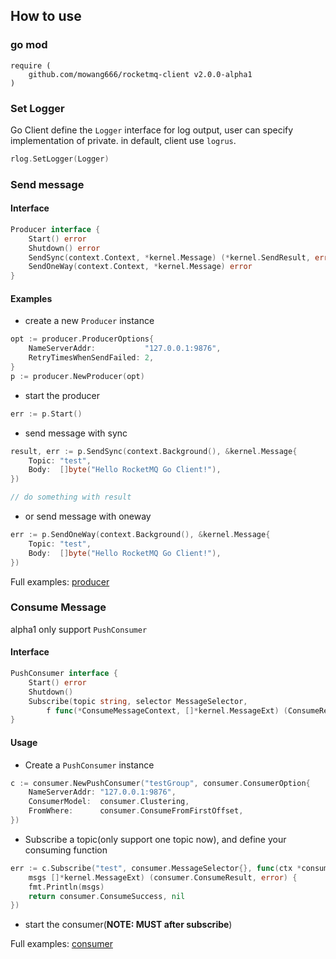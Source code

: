 ## How to use

### go mod
```
require (
    github.com/mowang666/rocketmq-client v2.0.0-alpha1
)
```

### Set Logger
Go Client define the `Logger` interface for log output, user can specify implementation of private.
in default, client use `logrus`.
```go
rlog.SetLogger(Logger)
```

### Send message
#### Interface
```go
Producer interface {
	Start() error
	Shutdown() error
	SendSync(context.Context, *kernel.Message) (*kernel.SendResult, error)
	SendOneWay(context.Context, *kernel.Message) error
}
```

#### Examples
- create a new `Producer` instance
```go
opt := producer.ProducerOptions{
    NameServerAddr:           "127.0.0.1:9876",
    RetryTimesWhenSendFailed: 2,
}
p := producer.NewProducer(opt)
```

- start the producer
```go 
err := p.Start()
```

- send message with sync
```go
result, err := p.SendSync(context.Background(), &kernel.Message{
    Topic: "test",
    Body:  []byte("Hello RocketMQ Go Client!"),
})

// do something with result
```

- or send message with oneway
```go 
err := p.SendOneWay(context.Background(), &kernel.Message{
    Topic: "test",
    Body:  []byte("Hello RocketMQ Go Client!"),
})
```
Full examples: [producer](../examples/producer/main.go)

### Consume Message
alpha1 only support `PushConsumer`

#### Interface
```go
PushConsumer interface {
	Start() error
	Shutdown()
	Subscribe(topic string, selector MessageSelector,
		f func(*ConsumeMessageContext, []*kernel.MessageExt) (ConsumeResult, error)) error
}
```

#### Usage
- Create a `PushConsumer` instance
```go
c := consumer.NewPushConsumer("testGroup", consumer.ConsumerOption{
    NameServerAddr: "127.0.0.1:9876",
    ConsumerModel:  consumer.Clustering,
    FromWhere:      consumer.ConsumeFromFirstOffset,
})
```

- Subscribe a topic(only support one topic now), and define your consuming function
```go
err := c.Subscribe("test", consumer.MessageSelector{}, func(ctx *consumer.ConsumeMessageContext,
    msgs []*kernel.MessageExt) (consumer.ConsumeResult, error) {
    fmt.Println(msgs)
    return consumer.ConsumeSuccess, nil
})
```
- start the consumer(**NOTE: MUST after subscribe**)

Full examples: [consumer](../examples/consumer/main.go)